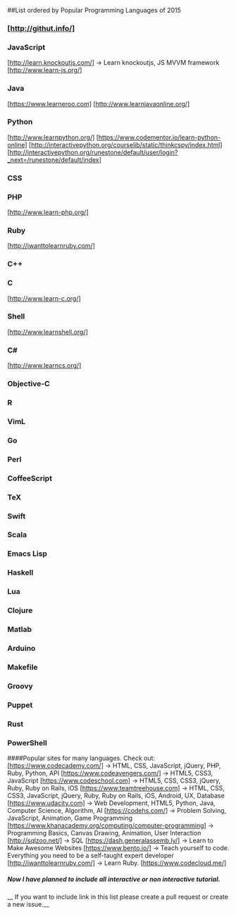 ##List ordered by Popular Programming Languages of 2015
### [http://githut.info/]

### JavaScript
[http://learn.knockoutjs.com/] -> Learn knockoutjs, JS MVVM framework
[http://www.learn-js.org/]

### Java
[https://www.learneroo.com]
[http://www.learnjavaonline.org/]

### Python
[http://www.learnpython.org/]
[https://www.codementor.io/learn-python-online]
[http://interactivepython.org/courselib/static/thinkcspy/index.html]
[http://interactivepython.org/runestone/default/user/login?_next=/runestone/default/index]

### CSS
### PHP
[http://www.learn-php.org/]
### Ruby
[http://iwanttolearnruby.com/]
### C++
### C
[http://www.learn-c.org/]
### Shell
[http://www.learnshell.org/]
### C#
[http://www.learncs.org/]
### Objective-C
### R
### VimL
### Go
### Perl
### CoffeeScript
### TeX
### Swift
### Scala
### Emacs Lisp

### Haskell
### Lua
### Clojure
### Matlab
### Arduino
### Makefile
### Groovy
### Puppet
### Rust
### PowerShell

####Popular sites for many languages. Check out:
[https://www.codecademy.com/] -> HTML, CSS, JavaScript, jQuery, PHP, Ruby, Python, API
[https://www.codeavengers.com/] -> HTML5, CSS3, JavaScript
[https://www.codeschool.com] -> HTML5, CSS, CSS3, jQuery, Ruby, Ruby on Rails, iOS
[https://www.teamtreehouse.com] -> HTML, CSS, CSS3, JavaScript, jQuery, Ruby, Ruby on Rails, iOS, Android, UX, Database
[https://www.udacity.com] -> Web Development, HTML5, Python, Java, Computer Science, Algorithm, AI
[https://codehs.com/] -> Problem Solving, JavaScript, Animation, Game Programming
[https://www.khanacademy.org/computing/computer-programming] -> Programming Basics, Canvas Drawing, Animation, User Interaction
[http://sqlzoo.net/] -> SQL
[https://dash.generalassemb.ly/] -> Learn to Make
Awesome Websites
[https://www.bento.io/] -> Teach yourself to code.
Everything you need to be a self-taught expert developer
[http://iwanttolearnruby.com/] -> Learn Ruby.
[https://www.codecloud.me/]
##### Now I have planned to include all interactive or  non interactive tutorial.
__ If you want to include link in this list please create a pull request or create a new issue.__
